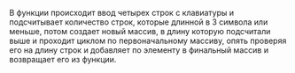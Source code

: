 В функции происходит ввод четырех строк с клавиатуры и подсчитывает количество строк, которые длинной в 3 символа или меньше, потом создает новый массив, в длину которую подсчитали выше и проходит циклом по первоначальному массиву, опять проверяя его на длину строк и добавляет по элементу в финальный массив и возвращает его из функции.
